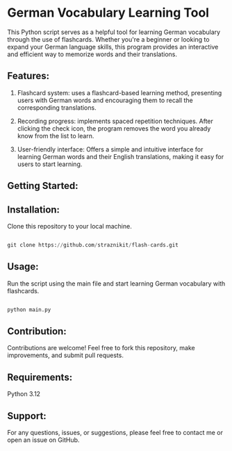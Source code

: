 # German Vocabulary Learning Tool
This Python script serves as a helpful tool for learning German vocabulary through the use of flashcards. Whether you're a beginner or looking to expand your German language skills, this program provides an interactive and efficient way to memorize words and their translations.

## Features:
1. Flashcard system: uses a flashcard-based learning method, presenting users with German words and encouraging them to recall the corresponding translations.

2. Recording progress: implements spaced repetition techniques. After clicking the check icon, the program removes the word you already know from the list to learn.

3. User-friendly interface: Offers a simple and intuitive interface for learning German words and their English translations, making it easy for users to start learning.

## Getting Started:
## Installation:
Clone this repository to your local machine.

```python

git clone https://github.com/straznikit/flash-cards.git

```

## Usage: 
Run the script using the main file and start learning German vocabulary with flashcards.

```python

python main.py

```

## Contribution: 
Contributions are welcome! Feel free to fork this repository, make improvements, and submit pull requests.

## Requirements:
Python 3.12

## Support:
For any questions, issues, or suggestions, please feel free to contact me or open an issue on GitHub.
